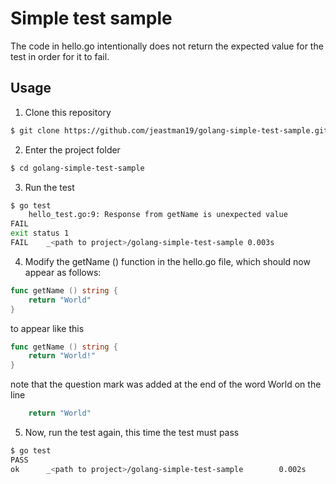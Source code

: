 # Simple test sample

The code in hello.go intentionally does not return the expected value for the test in order for it to fail.

## Usage

1. Clone this repository

``` bash
$ git clone https://github.com/jeastman19/golang-simple-test-sample.git
```

2. Enter the project folder

``` bash
$ cd golang-simple-test-sample
```

3. Run the test

``` bash
$ go test
    hello_test.go:9: Response from getName is unexpected value
FAIL
exit status 1
FAIL    _<path to project>/golang-simple-test-sample 0.003s
```

4. Modify the getName () function in the hello.go file, which should now appear as follows:

``` go
func getName () string {
    return "World"
}
```

to appear like this

``` go
func getName () string {
    return "World!"
}
```

note that the question mark was added at the end of the word World on the line

``` go
    return "World"
```

5. Now, run the test again, this time the test must pass

``` bash
$ go test
PASS
ok      _<path to project>/golang-simple-test-sample        0.002s
```
